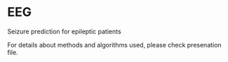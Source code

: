 # EEG
Seizure prediction for epileptic patients 

For details about methods and algorithms used, please check presenation file.
